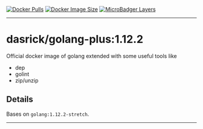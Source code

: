 [![Docker Pulls][dockerpull-image]][dockerpull-url]
[![Docker Image Size][dockerimagesize-image]][dockerimagesize-url]
[![MicroBadger Layers][dockerimagelayer-image]][dockerimagelayer-url]

***

# dasrick/golang-plus:1.12.2

Official docker image of golang extended with some useful tools like

* dep
* golint
* zip/unzip

## Details

Bases on `golang:1.12.2-stretch`.

***

[dockerimagesize-image]: https://img.shields.io/microbadger/image-size/dasrick/golang-plus/1.12.2.svg?style=flat-square
[dockerimagesize-url]: https://hub.docker.com/r/dasrick/golang-plus

[dockerimagelayer-image]: https://img.shields.io/microbadger/layers/dasrick/golang-plus/1.12.2.svg?style=flat-square
[dockerimagelayer-url]: https://hub.docker.com/r/dasrick/golang-plus

[dockerpull-image]: https://img.shields.io/docker/pulls/dasrick/golang-plus.svg?style=flat-square
[dockerpull-url]: https://hub.docker.com/r/dasrick/golang-plus
